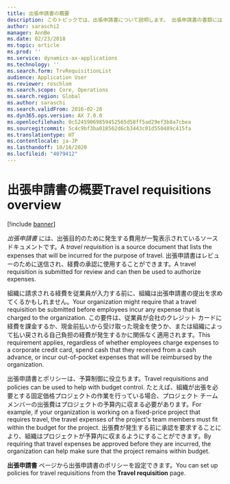 ```yaml
---
title: 出張申請書の概要
description: このトピックでは、出張申請書について説明します。 出張申請書の書類には、出張目的のために発生する費用が一覧表示されています。
author: saraschi2
manager: AnnBe
ms.date: 02/23/2018
ms.topic: article
ms.prod: ''
ms.service: dynamics-ax-applications
ms.technology: ''
ms.search.form: TrvRequisitionList
audience: Application User
ms.reviewer: roschlom
ms.search.scope: Core, Operations
ms.search.region: Global
ms.author: saraschi
ms.search.validFrom: 2016-02-28
ms.dyn365.ops.version: AX 7.0.0
ms.openlocfilehash: 0c52459069859452565d58ff5ad29ef3b8a7cbea
ms.sourcegitcommit: 5c4c9bf3ba018562d6cb3443c01d550489c415fa
ms.translationtype: HT
ms.contentlocale: ja-JP
ms.lasthandoff: 10/16/2020
ms.locfileid: "4079412"
---
```

# <a name="travel-requisitions-overview"></a><span data-ttu-id="083e4-104">出張申請書の概要</span><span class="sxs-lookup"><span data-stu-id="083e4-104">Travel requisitions overview</span></span>

[!include [banner](../includes/banner.md)]

<span data-ttu-id="083e4-105">*出張申請書* には、出張目的のために発生する費用が一覧表示されているソース ドキュメントです。</span><span class="sxs-lookup"><span data-stu-id="083e4-105">A *travel requisition* is a source document that lists the expenses that will be incurred for the purpose of travel.</span></span> <span data-ttu-id="083e4-106">出張申請書はレビューのために送信され、経費の承認に使用することができます。</span><span class="sxs-lookup"><span data-stu-id="083e4-106">A travel requisition is submitted for review and can then be used to authorize expenses.</span></span>

<span data-ttu-id="083e4-107">組織に請求される経費を従業員が入力する前に、組織は出張申請書の提出を求めてくるかもしれません。</span><span class="sxs-lookup"><span data-stu-id="083e4-107">Your organization might require that a travel requisition be submitted before employees incur any expense that is charged to the organization.</span></span> <span data-ttu-id="083e4-108">この要件は、従業員が会社のクレジット カードに経費を課金するか、現金前払いから受け取った現金を使うか、または組織によって払い戻される自己負担の経費が発生するかに関係なく適用されます。</span><span class="sxs-lookup"><span data-stu-id="083e4-108">This requirement applies, regardless of whether employees charge expenses to a corporate credit card, spend cash that they received from a cash advance, or incur out-of-pocket expenses that will be reimbursed by the organization.</span></span>

<span data-ttu-id="083e4-109">出張申請書とポリシーは、予算制御に役立ちます。</span><span class="sxs-lookup"><span data-stu-id="083e4-109">Travel requisitions and policies can be used to help with budget control.</span></span> <span data-ttu-id="083e4-110">たとえば、組織が出張を必要とする固定価格プロジェクトの作業を行っている場合、プロジェクト チーム メンバーの出張費はプロジェクトの予算内に収まる必要があります。</span><span class="sxs-lookup"><span data-stu-id="083e4-110">For example, if your organization is working on a fixed-price project that requires travel, the travel expenses of the project's team members must fit within the budget for the project.</span></span> <span data-ttu-id="083e4-111">出張費が発生する前に承認を要求することにより、組織はプロジェクトが予算内に収まるようにすることができます。</span><span class="sxs-lookup"><span data-stu-id="083e4-111">By requiring that travel expenses be approved before they are incurred, the organization can help make sure that the project remains within budget.</span></span>

<span data-ttu-id="083e4-112">**出張申請書** ページから出張申請書のポリシーを設定できます。</span><span class="sxs-lookup"><span data-stu-id="083e4-112">You can set up policies for travel requisitions from the **Travel requisition** page.</span></span>
